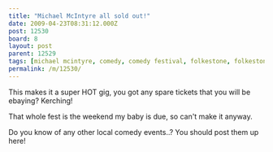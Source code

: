```yaml
---
title: "Michael McIntyre all sold out!"
date: 2009-04-23T08:31:12.000Z
post: 12530
board: 8
layout: post
parent: 12529
tags: [michael mcintyre, comedy, comedy festival, folkestone, folkestone comedy festival]
permalink: /m/12530/
---
```

This makes it a super HOT gig, you got any spare tickets that you will be ebaying? Kerching!

That whole fest is the weekend my baby is due, so can't make it anyway.

Do you know of any other local comedy events..? You should post them up here!
